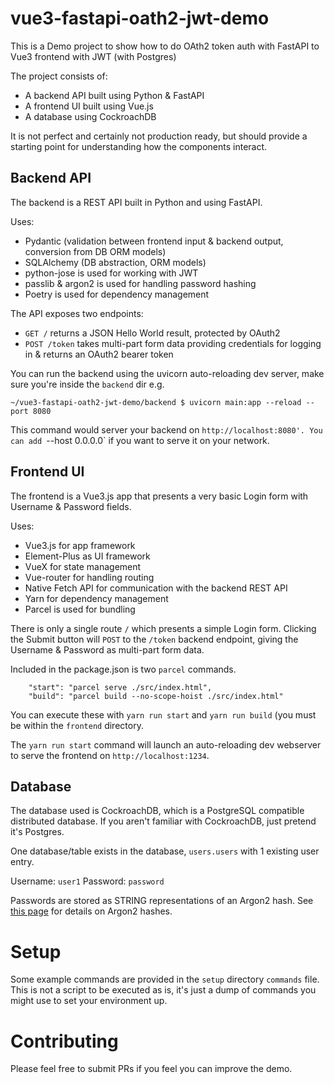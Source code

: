 # vue3-fastapi-oath2-jwt-demo
This is a Demo project to show how to do OAth2 token auth with FastAPI to Vue3 frontend with JWT (with Postgres)

The project consists of:
- A backend API built using Python & FastAPI
- A frontend UI built using Vue.js
- A database using CockroachDB

It is not perfect and certainly not production ready, but should provide a starting point for understanding how the components interact.

## Backend API
The backend is a REST API built in Python and using FastAPI.

Uses: 
- Pydantic (validation between frontend input & backend output, conversion from DB ORM models)
- SQLAlchemy (DB abstraction, ORM models)
- python-jose is used for working with JWT
- passlib & argon2 is used for handling password hashing
- Poetry is used for dependency management

The API exposes two endpoints:
- `GET /` returns a JSON Hello World result, protected by OAuth2
- `POST /token` takes multi-part form data providing credentials for logging in & returns an OAuth2 bearer token

You can run the backend using the uvicorn auto-reloading dev server, make sure you're inside the `backend` dir e.g.

`~/vue3-fastapi-oath2-jwt-demo/backend $ uvicorn main:app --reload --port 8080` 

This command would server your backend on `http://localhost:8080'.
You can add `--host 0.0.0.0` if you want to serve it on your network.

## Frontend UI
The frontend is a Vue3.js app that presents a very basic Login form with Username & Password fields.

Uses:
- Vue3.js for app framework 
- Element-Plus as UI framework
- VueX for state management
- Vue-router for handling routing
- Native Fetch API for communication with the backend REST API
- Yarn for dependency management
- Parcel is used for bundling

There is only a single route `/` which presents a simple Login form.
Clicking the Submit button will `POST` to the `/token` backend endpoint, giving the Username & Password as multi-part form data.

Included in the package.json is two `parcel` commands.
```
    "start": "parcel serve ./src/index.html",
    "build": "parcel build --no-scope-hoist ./src/index.html"
```

You can execute these with `yarn run start` and `yarn run build` (you must be within the `frontend` directory.

The `yarn run start` command will launch an auto-reloading dev webserver to serve the frontend on `http://localhost:1234`.

## Database
The database used is CockroachDB, which is a PostgreSQL compatible distributed database.
If you aren't familiar with CockroachDB, just pretend it's Postgres.

One database/table exists in the database, `users.users` with 1 existing user entry.

Username: `user1`
Password: `password`

Passwords are stored as STRING representations of an Argon2 hash. 
See [this page](https://passlib.readthedocs.io/en/stable/lib/passlib.hash.argon2.html) for details on Argon2 hashes.

# Setup
Some example commands are provided in the `setup` directory `commands` file.
This is not a script to be executed as is, it's just a dump of commands you might use to set your environment up.

# Contributing
Please feel free to submit PRs if you feel you can improve the demo.
